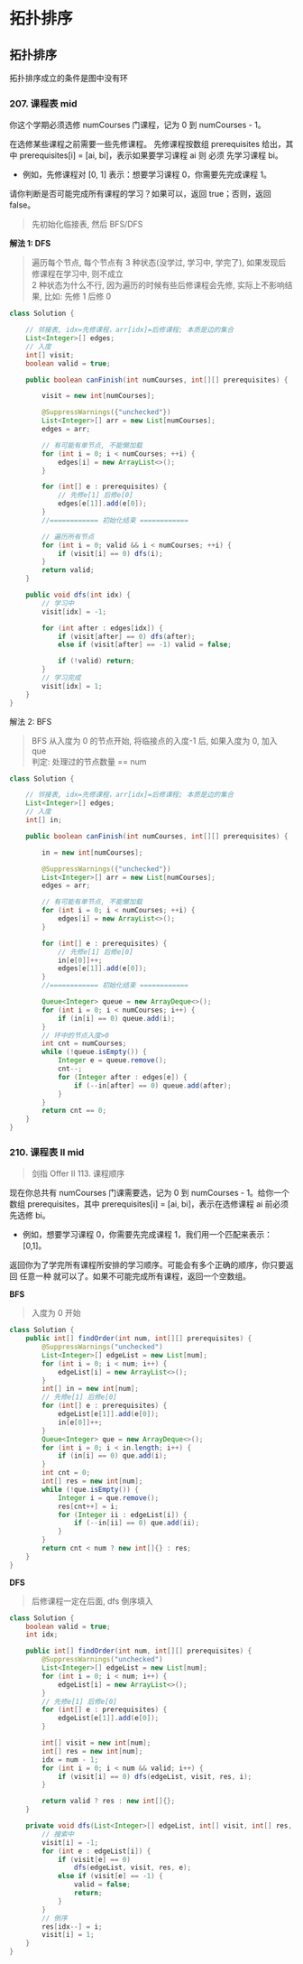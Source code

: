 # 拓扑排序

## 拓扑排序

拓扑排序成立的条件是图中没有环

### 207. 课程表 mid

你这个学期必须选修 numCourses 门课程，记为 0 到 numCourses - 1。

在选修某些课程之前需要一些先修课程。 先修课程按数组 prerequisites 给出，其中 prerequisites[i] = [ai, bi]，表示如果要学习课程 ai 则 必须 先学习课程 bi。

-   例如，先修课程对 [0, 1] 表示：想要学习课程 0，你需要先完成课程 1。

请你判断是否可能完成所有课程的学习？如果可以，返回 true；否则，返回 false。

> 先初始化临接表, 然后 BFS/DFS

**解法 1: DFS**

> 遍历每个节点, 每个节点有 3 种状态(没学过, 学习中, 学完了), 如果发现后修课程在学习中, 则不成立  
> 2 种状态为什么不行, 因为遍历的时候有些后修课程会先修, 实际上不影响结果, 比如: 先修 1 后修 0

```java
class Solution {

    // 邻接表, idx=先修课程，arr[idx]=后修课程; 本质是边的集合
    List<Integer>[] edges;
    // 入度
    int[] visit;
    boolean valid = true;

    public boolean canFinish(int numCourses, int[][] prerequisites) {

        visit = new int[numCourses];

        @SuppressWarnings({"unchecked"})
        List<Integer>[] arr = new List[numCourses];
        edges = arr;

        // 有可能有单节点, 不能懒加载
        for (int i = 0; i < numCourses; ++i) {
            edges[i] = new ArrayList<>();
        }

        for (int[] e : prerequisites) {
            // 先修e[1] 后修e[0]
            edges[e[1]].add(e[0]);
        }
        //============ 初始化结束 ============

        // 遍历所有节点
        for (int i = 0; valid && i < numCourses; ++i) {
            if (visit[i] == 0) dfs(i);
        }
        return valid;
    }

    public void dfs(int idx) {
        // 学习中
        visit[idx] = -1;

        for (int after : edges[idx]) {
            if (visit[after] == 0) dfs(after);
            else if (visit[after] == -1) valid = false;

            if (!valid) return;
        }
        // 学习完成
        visit[idx] = 1;
    }
}
```

解法 2: BFS

> BFS 从入度为 0 的节点开始, 将临接点的入度-1 后, 如果入度为 0, 加入 que  
> 判定: 处理过的节点数量 == num

```java
class Solution {

    // 邻接表, idx=先修课程，arr[idx]=后修课程; 本质是边的集合
    List<Integer>[] edges;
    // 入度
    int[] in;

    public boolean canFinish(int numCourses, int[][] prerequisites) {

        in = new int[numCourses];

        @SuppressWarnings({"unchecked"})
        List<Integer>[] arr = new List[numCourses];
        edges = arr;

        // 有可能有单节点, 不能懒加载
        for (int i = 0; i < numCourses; ++i) {
            edges[i] = new ArrayList<>();
        }

        for (int[] e : prerequisites) {
            // 先修e[1] 后修e[0]
            in[e[0]]++;
            edges[e[1]].add(e[0]);
        }
        //============ 初始化结束 ============

        Queue<Integer> queue = new ArrayDeque<>();
        for (int i = 0; i < numCourses; i++) {
            if (in[i] == 0) queue.add(i);
        }
        // 环中的节点入度>0
        int cnt = numCourses;
        while (!queue.isEmpty()) {
            Integer e = queue.remove();
            cnt--;
            for (Integer after : edges[e]) {
                if (--in[after] == 0) queue.add(after);
            }
        }
        return cnt == 0;
    }
}
```

### 210. 课程表 II mid

> 剑指 Offer II 113. 课程顺序

现在你总共有 numCourses 门课需要选，记为 0 到 numCourses - 1。给你一个数组 prerequisites，其中 prerequisites[i] = [ai, bi]，表示在选修课程 ai 前必须先选修 bi。

-   例如，想要学习课程 0，你需要先完成课程 1，我们用一个匹配来表示：[0,1]。

返回你为了学完所有课程所安排的学习顺序。可能会有多个正确的顺序，你只要返回 任意一种 就可以了。如果不可能完成所有课程，返回一个空数组。

**BFS**

> 入度为 0 开始

```java
class Solution {
    public int[] findOrder(int num, int[][] prerequisites) {
        @SuppressWarnings("unchecked")
        List<Integer>[] edgeList = new List[num];
        for (int i = 0; i < num; i++) {
            edgeList[i] = new ArrayList<>();
        }
        int[] in = new int[num];
        // 先修e[1] 后修e[0]
        for (int[] e : prerequisites) {
            edgeList[e[1]].add(e[0]);
            in[e[0]]++;
        }
        Queue<Integer> que = new ArrayDeque<>();
        for (int i = 0; i < in.length; i++) {
            if (in[i] == 0) que.add(i);
        }
        int cnt = 0;
        int[] res = new int[num];
        while (!que.isEmpty()) {
            Integer i = que.remove();
            res[cnt++] = i;
            for (Integer ii : edgeList[i]) {
                if (--in[ii] == 0) que.add(ii);
            }
        }
        return cnt < num ? new int[]{} : res;
    }
}
```

**DFS**

> 后修课程一定在后面, dfs 倒序填入

```java
class Solution {
    boolean valid = true;
    int idx;

    public int[] findOrder(int num, int[][] prerequisites) {
        @SuppressWarnings("unchecked")
        List<Integer>[] edgeList = new List[num];
        for (int i = 0; i < num; i++) {
            edgeList[i] = new ArrayList<>();
        }
        // 先修e[1] 后修e[0]
        for (int[] e : prerequisites) {
            edgeList[e[1]].add(e[0]);
        }

        int[] visit = new int[num];
        int[] res = new int[num];
        idx = num - 1;
        for (int i = 0; i < num && valid; i++) {
            if (visit[i] == 0) dfs(edgeList, visit, res, i);
        }

        return valid ? res : new int[]{};
    }

    private void dfs(List<Integer>[] edgeList, int[] visit, int[] res, int i) {
        // 搜索中
        visit[i] = -1;
        for (int e : edgeList[i]) {
            if (visit[e] == 0)
                dfs(edgeList, visit, res, e);
            else if (visit[e] == -1) {
                valid = false;
                return;
            }
        }
        // 倒序
        res[idx--] = i;
        visit[i] = 1;
    }
}
```
